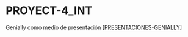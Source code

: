 # PROYECT-4_INT
Genially como medio de presentación
[[PRESENTACIONES-GENIALLY](https://view.genially.com/68fce2d72ac423bb37bacda4/interactive-content-proyectoregistrarasistencias)]
